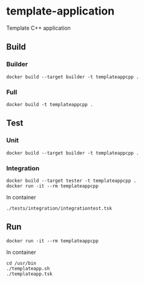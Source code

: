 # template-application
Template C++ application

## Build

### Builder
```
docker build --target builder -t templateappcpp .
```

### Full
```
docker build -t templateappcpp .
```

## Test

### Unit
```
docker build --target builder -t templateappcpp .
```

### Integration
```
docker build --target tester -t templateappcpp .
docker run -it --rm templateappcpp
```

In container
```
./tests/integration/integrationtest.tsk
```

## Run
```
docker run -it --rm templateappcpp
```

In container
```
cd /usr/bin
./templateapp.sh
./templateapp.tsk
```
